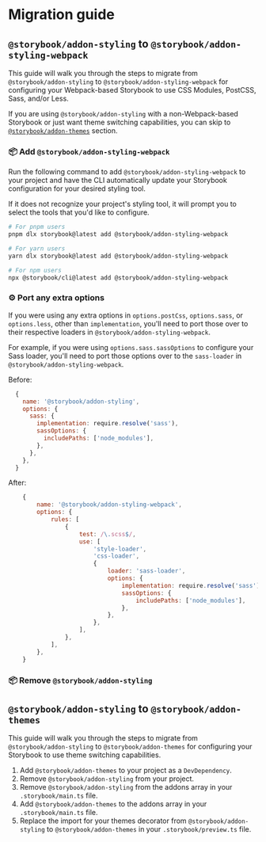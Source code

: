 # Migration guide

## `@storybook/addon-styling` to `@storybook/addon-styling-webpack`

This guide will walk you through the steps to migrate from `@storybook/addon-styling` to `@storybook/addon-styling-webpack` for configuring your Webpack-based Storybook to use CSS Modules, PostCSS, Sass, and/or Less.

If you are using `@storybook/addon-styling` with a non-Webpack-based Storybook or just want theme switching capabilities, you can skip to [`@storybook/addon-themes`](#storybookaddon-styling-to-storybookaddon-themes) section.

### 📦 Add `@storybook/addon-styling-webpack`

Run the following command to add `@storybook/addon-styling-webpack` to your project and have the CLI automatically update your Storybook configuration for your desired styling tool.

If it does not recognize your project's styling tool, it will prompt you to select the tools that you'd like to configure.

```sh
# For pnpm users
pnpm dlx storybook@latest add @storybook/addon-styling-webpack

# For yarn users
yarn dlx storybook@latest add @storybook/addon-styling-webpack

# For npm users
npx @storybook/cli@latest add @storybook/addon-styling-webpack

```

### ⚙️ Port any extra options

If you were using any extra options in `options.postCss`, `options.sass`, or `options.less`, other than `implementation`, you'll need to port those over to their respective loaders in `@storybook/addon-styling-webpack`.

For example, if you were using `options.sass.sassOptions` to configure your Sass loader, you'll need to port those options over to the `sass-loader` in `@storybook/addon-styling-webpack`.

Before:

```js
  {
    name: '@storybook/addon-styling',
    options: {
      sass: {
        implementation: require.resolve('sass'),
        sassOptions: {
          includePaths: ['node_modules'],
        },
      },
    },
  }
```

After:

```js
    {
        name: '@storybook/addon-styling-webpack',
        options: {
            rules: [
                {
                    test: /\.scss$/,
                    use: [
                        'style-loader',
                        'css-loader',
                        {
                            loader: 'sass-loader',
                            options: {
                                implementation: require.resolve('sass'),
                                sassOptions: {
                                    includePaths: ['node_modules'],
                                },
                            },
                        },
                    ],
                },
            ],
        },
    }
```

### 📦 Remove `@storybook/addon-styling`

## `@storybook/addon-styling` to `@storybook/addon-themes`

This guide will walk you through the steps to migrate from `@storybook/addon-styling` to `@storybook/addon-themes` for configuring your Storybook to use theme switching capabilities.

1. Add `@storybook/addon-themes` to your project as a `DevDependency`.
2. Remove `@storybook/addon-styling` from your project.
3. Remove `@storybook/addon-styling` from the addons array in your `.storybook/main.ts` file.
4. Add `@storybook/addon-themes` to the addons array in your `.storybook/main.ts` file.
5. Replace the import for your themes decorator from `@storybook/addon-styling` to `@storybook/addon-themes` in your `.storybook/preview.ts` file.
